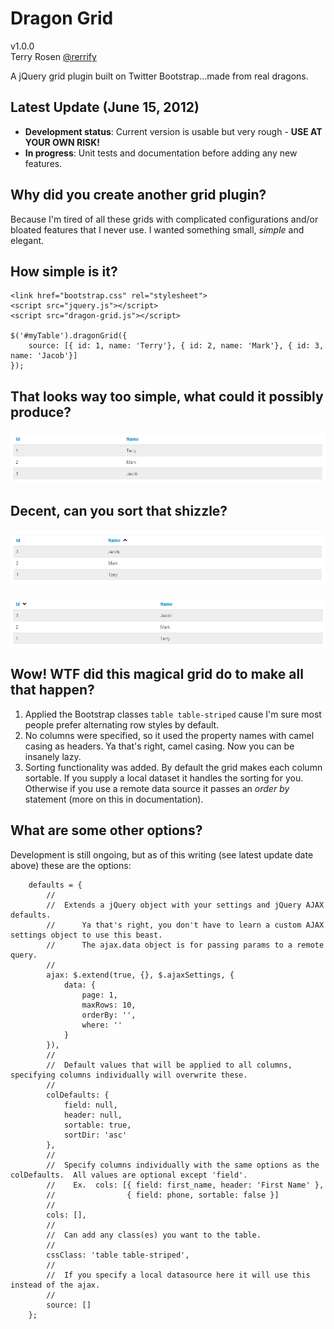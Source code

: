 Dragon Grid
===============

v1.0.0<br />
Terry Rosen [@rerrify](https://twitter.com/rerrify)

A jQuery grid plugin built on Twitter Bootstrap...made from real dragons.<br />

Latest Update (June 15, 2012)
-------------------------

+ **Development status**: Current version is usable but very rough - **USE AT YOUR OWN RISK!**
+ **In progress**:  Unit tests and documentation before adding any new features.

Why did you create another grid plugin? 
-----------------

Because I'm tired of all these grids with complicated configurations and/or bloated features that I never use.
I wanted something small, *simple* and elegant.

How simple is it?
-----------------

    <link href="bootstrap.css" rel="stylesheet">
    <script src="jquery.js"></script>
    <script src="dragon-grid.js"></script>

	$('#myTable').dragonGrid({
		source: [{ id: 1, name: 'Terry'}, { id: 2, name: 'Mark'}, { id: 3, name: 'Jacob'}]
	});

That looks way too simple, what could it possibly produce?
-----------------

![wtf](https://github.com/tcrosen/dragon-grid/raw/master/docs/basic.png)

Decent, can you sort that shizzle?
-----------------

![wtf](https://github.com/tcrosen/dragon-grid/raw/master/docs/basic_sorted.png)

![wtf](https://github.com/tcrosen/dragon-grid/raw/master/docs/basic_sorted_desc.png)

Wow! WTF did this magical grid do to make all that happen?
-----------------

1. Applied the Bootstrap classes `table table-striped` cause I'm sure most people prefer alternating row styles by default.
2. No columns were specified, so it used the property names with camel casing as headers.  Ya that's right, camel casing.  Now you can be insanely lazy.
3. Sorting functionality was added.  By default the grid makes each column sortable.  If you supply a local dataset it handles the sorting for you.  Otherwise if you use a remote data source it passes an *order by* statement (more on this in documentation).

What are some other options?
-----------------------------

Development is still ongoing, but as of this writing (see latest update date above) these are the options:

    	defaults = {
    		//
    		// 	Extends a jQuery object with your settings and jQuery AJAX defaults.
    		//		Ya that's right, you don't have to learn a custom AJAX settings object to use this beast.
    		//		The ajax.data object is for passing params to a remote query.
    		//
            ajax: $.extend(true, {}, $.ajaxSettings, {
                data: {
                    page: 1,
                    maxRows: 10,
                    orderBy: '',
                    where: ''
                }
            }),
            //
            //	Default values that will be applied to all columns, specifying columns individually will overwrite these.
            //
            colDefaults: {
                field: null,
                header: null,
                sortable: true,
                sortDir: 'asc'
            },
            //
            //	Specify columns individually with the same options as the colDefaults.  All values are optional except 'field'.
            //    Ex.  cols: [{ field: first_name, header: 'First Name' },
            //				  { field: phone, sortable: false }]
            //
            cols: [],
            //
            //	Can add any class(es) you want to the table.
            //
            cssClass: 'table table-striped',
            //
            //	If you specify a local datasource here it will use this instead of the ajax.
            //
            source: []
        };